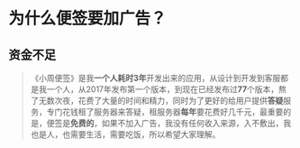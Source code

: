 # 为什么便签要加广告？



## 资金不足

> 《小周便签》是我**一个人耗时3年**开发出来的应用，从设计到开发到客服都是我一个人，从2017年发布第一个版本，到现在已经发布过**77**个版本，熬了无数次夜，花费了大量的时间和精力，同时为了更好的给用户提供**答疑**服务，专门花钱租了服务器来答疑，租服务器**每年**要花费好几千元，最重要的是，便签是**免费的**，如果不加入广告，我没有任何收入来源，入不敷出，我也是人，也需要生活，需要吃饭，所以希望大家理解。



